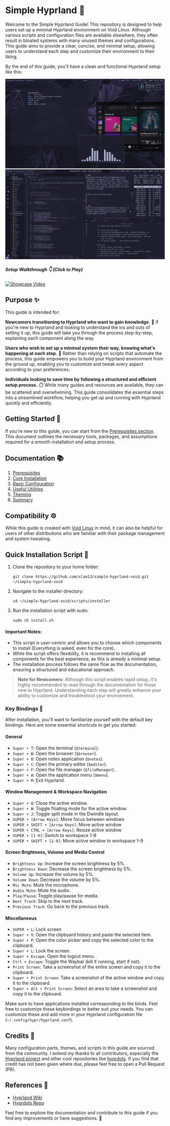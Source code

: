 # Simple Hyprland 🌟 
Welcome to the Simple Hyprland Guide! This repository is designed to help users set up a minimal Hyprland environment on Void Linux. Although various scripts and configuration files are available elsewhere, they often result in bloated systems with many unused themes and configurations. This guide aims to provide a clear, concise, and minimal setup, allowing users to understand each step and customize their environment to their liking.

By the end of this guide, you'll have a clean and functional Hyprland setup like this:

<img src="/assets/github_repo/images/final-setup-01.png" alt="final-setup-01">
<img src="/assets/github_repo/images/final-setup-02.png" alt="final-setup-02">

##### Setup Walkthrough 👇 (Click to Play)
[![Showcase Video](https://raw.githubusercontent.com/gaurav23b/simple-hyprland/main/assets/github_repo/images/Simple_hypr_thumbnail.png)](https://www.youtube.com/watch?v=eNJorbKz_-U)

## Purpose ✨
This guide is intended for:

**Newcomers transitioning to Hyprland who want to gain knowledge.** 👋 If you're new to Hyprland and looking to understand the ins and outs of setting it up, this guide will take you through the process step-by-step, explaining each component along the way.

**Users who wish to set up a minimal system their way, knowing what's happening at each step.**  🧠 Rather than relying on scripts that automate the process, this guide empowers you to build your Hyprland environment from the ground up, enabling you to customize and tweak every aspect according to your preferences.

**Individuals looking to save time by following a structured and efficient setup process.** ⏱️ While many guides and resources are available, they can be scattered and overwhelming. This guide consolidates the essential steps into a streamlined workflow, helping you get up and running with Hyprland quickly and efficiently.

## Getting Started 🚀
If you're new to this guide, you can start from the [Prerequisites section](docs/prerequisites.md). This document outlines the necessary tools, packages, and assumptions required for a smooth installation and setup process.

## Documentation 📚
1. [Prerequisites](docs/prerequisites.md)
2. [Core Installation](docs/installation_Hypr.md)
3. [Basic Configuration](docs/basic_configuration.md)
4. [Useful Utilities](docs/useful_utilities.md)
5. [Theming](docs/theming.md)
6. [Summary](docs/final.md)

## Compatibility ⚙️
While this guide is created with [Void Linux](https://voidlinux.org/) in mind, it can also be helpful for users of other distributions who are familiar with their package management and system tweaking.

## Quick Installation Script 🚀

1. Clone the repository to your home folder:
    ```
    git clone https://github.com/xlae13/simple-hyprland-void.git ~/simple-hyprland-void
    ```
2. Navigate to the installer directory:
    ```
    cd ~/simple-hyprland-void/scripts/installer
    ```
3. Run the installation script with sudo:
    ```
    sudo sh install.sh
    ```
#### Important Notes:

- This script is user-centric and allows you to choose which components to install (Everything is asked, even for the core).
- While the script offers flexibility, it is recommend to installing all components for the best experience, as this is already a minimal setup.
- The installation process follows the same flow as the documentation, ensuring a structured and educational approach.

> **Note for Newcomers**: Although this script enables rapid setup, it's highly recommended to read through the documentation for those new to Hyprland. Understanding each step will greatly enhance your ability to customize and troubleshoot your environment.


### Key Bindings 🎹

After installation, you'll want to familiarize yourself with the default key bindings. Here are some essential shortcuts to get you started:

#### General
- `Super + T`: Open the terminal (`$terminal`).
- `Super + B`: Open the browser (`$browser`).
- `Super + O`: Open notes application (`$notes`).
- `Super + C`: Open the primary editor (`$editor`).
- `Super + F`: Open the file manager (`$fileManager`).
- `Super + A`: Open the application menu (`$menu`).
- `Super + M`: Exit Hyprland.

#### Window Management & Workspace Navigation
- `Super + Q`: Close the active window.
- `Super + W`: Toggle floating mode for the active window.
- `Super + J`: Toggle split mode in the Dwindle layout.
- `SUPER + [Arrow Keys]`: Move focus between windows
- `SUPER + SHIFT + [Arrow Keys]`: Move active window
- `SUPER + CTRL + [Arrow Keys]`: Resize active window
- `SUPER + [1-9]`: Switch to workspace 1-9
- `SUPER + SHIFT + [1-9]`: Move active window to workspace 1-9

#### Screen Brightness, Volume and Media Control
- `Brightness Up`: Increase the screen brightness by 5%.
- `Brightness Down`: Decrease the screen brightness by 5%.
- `Volume Up`: Increase the volume by 5%.
- `Volume Down`: Decrease the volume by 5%.
- `Mic Mute`: Mute the microphone.
- `Audio Mute`: Mute the audio.
- `Play/Pause`: Toggle play/pause for media.
- `Next Track`: Skip to the next track.
- `Previous Track`: Go back to the previous track.

#### Miscellaneous
- `SUPER + L`: Lock screen
- `Super + V`: Open the clipboard history and paste the selected item.
- `Super + P`: Open the color picker and copy the selected color to the clipboard.
- `Super + L`: Lock the screen.
- `Super + Escape`: Open the logout menu.
- `Ctrl + Escape`: Toggle the Waybar (kill if running, start if not).
- `Print Screen`: Take a screenshot of the entire screen and copy it to the clipboard.
- `Super + Print Screen`: Take a screenshot of the active window and copy it to the clipboard.
- `Super + Alt + Print Screen`: Select an area to take a screenshot and copy it to the clipboard.

Make sure to have applications installed corresponding to the binds. Feel free to customize these keybindings to better suit your needs. You can customize these and add more in your Hyprland configuration file (`~/.config/hypr/hyprland.conf`).

## Credits 🙏
Many configuration parts, themes, and scripts in this guide are sourced from the community. I extend my thanks to all contributors, especially the [Hyprland project](https://github.com/hyprwm/Hyprland) and other cool repositories like [hyprdots](https://github.com/prasanthrangan/hyprdots). If you find that credit has not been given where due, please feel free to open a Pull Request (PR).

## References 📖
* [Hyprland Wiki](https://wiki.hyprland.org/)
* [Hyprdots Repo](https://github.com/prasanthrangan/hyprdots)

Feel free to explore the documentation and contribute to this guide if you find any improvements or have suggestions. 🤝

